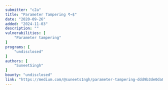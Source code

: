 ```yaml
---
submitter: "c2a"
title: "Parameter Tampering ₹→$"
date: "2020-09-26"
added: "2024-11-03"
description: ""
vulnerabilities: [
    "Parameter tampering"
]
programs: [
    "undisclosed"
]
authors: [
    "SuneetSingh"
]
bounty: "undisclosed"
link: "https://medium.com/@suneets1ngh/parameter-tampering-ddd9b3de0da8"
---
```




